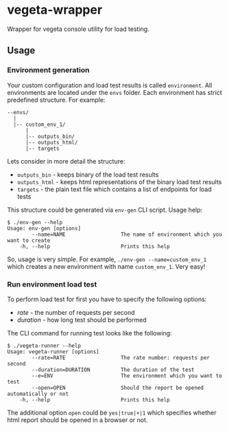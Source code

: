 # vegeta-wrapper

Wrapper for vegeta console utility for load testing.

## Usage

### Environment generation

Your custom configuration and load test results is called `environment`.
All environments are located under the `envs` folder. Each environment has strict predefined structure.
For example:

```
--envs/
  |
  |-- custom_env_1/
      |
      |-- outputs_bin/
      |-- outputs_html/
      |-- targets
```

Lets consider in more detail the structure:

* `outputs_bin` - keeps binary of the load test results
* `outputs_html` - keeps html representations of the binary load test results
* `targets` - the plain text file which contains a list of endpoints for load tests

This structure could be generated via `env-gen` CLI script. Usage help:

```
$ ./env-gen --help
Usage: env-gen [options]
        --name=NAME                  The name of environment which you want to create
    -h, --help                       Prints this help
```

So, usage is very simple. For example, `./env-gen --name=custom_env_1` which creates a new environment with name `custom_env_1`. Very easy!


### Run environment load test

To perform load test for first you have to specify the following options:

* _rate_ - the number of requests per second
* _duration_ - how long test should be performed

The CLI command for running test looks like the following:

```
$ ./vegeta-runner --help
Usage: vegeta-runner [options]
        --rate=RATE                  The rate number: requests per second
        --duration=DURATION          The duration of the test
        --e=ENV                      The environment which you want to test
        --open=OPEN                  Should the report be opened automatically or not
    -h, --help                       Prints this help
```

The additional option `open` could be `yes|true|+|1` which specifies whether html report should be opened in a browser or not.
